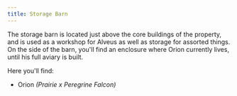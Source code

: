 ```yaml
---
title: Storage Barn
---
```


The storage barn is located just above the core buildings of the property, and is used as a workshop for Alveus as well as storage for assorted things.
On the side of the barn, you'll find an enclosure where Orion currently lives, until his full aviary is built.

Here you'll find:
- Orion _(Prairie x Peregrine Falcon)_
